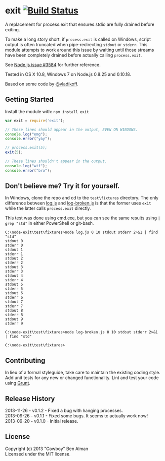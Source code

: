 # exit [![Build Status](https://secure.travis-ci.org/cowboy/node-exit.png?branch=master)](http://travis-ci.org/cowboy/node-exit)A replacement for process.exit that ensures stdio are fully drained before exiting.To make a long story short, if `process.exit` is called on Windows, script output is often truncated when pipe-redirecting `stdout` or `stderr`. This module attempts to work around this issue by waiting until those streams have been completely drained before actually calling `process.exit`.See [Node.js issue #3584](https://github.com/joyent/node/issues/3584) for further reference.Tested in OS X 10.8, Windows 7 on Node.js 0.8.25 and 0.10.18.Based on some code by [@vladikoff](https://github.com/vladikoff).## Getting StartedInstall the module with: `npm install exit````javascriptvar exit = require('exit');// These lines should appear in the output, EVEN ON WINDOWS.console.log("omg");console.error("yay");// process.exit(5);exit(5);// These lines shouldn't appear in the output.console.log("wtf");console.error("bro");```## Don't believe me? Try it for yourself.In Windows, clone the repo and cd to the `test\fixtures` directory. The only difference between [log.js](test/fixtures/log.js) and [log-broken.js](test/fixtures/log-broken.js) is that the former uses `exit` while the latter calls `process.exit` directly.This test was done using cmd.exe, but you can see the same results using `| grep "std"` in either PowerShell or git-bash.```C:\node-exit\test\fixtures>node log.js 0 10 stdout stderr 2>&1 | find "std"stdout 0stderr 0stdout 1stderr 1stdout 2stderr 2stdout 3stderr 3stdout 4stderr 4stdout 5stderr 5stdout 6stderr 6stdout 7stderr 7stdout 8stderr 8stdout 9stderr 9C:\node-exit\test\fixtures>node log-broken.js 0 10 stdout stderr 2>&1 | find "std"C:\node-exit\test\fixtures>```## ContributingIn lieu of a formal styleguide, take care to maintain the existing coding style. Add unit tests for any new or changed functionality. Lint and test your code using [Grunt](http://gruntjs.com/).## Release History2013-11-26 - v0.1.2 - Fixed a bug with hanging processes.  2013-09-26 - v0.1.1 - Fixed some bugs. It seems to actually work now!  2013-09-20 - v0.1.0 - Initial release.## LicenseCopyright (c) 2013 "Cowboy" Ben Alman  Licensed under the MIT license.